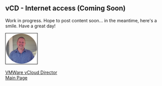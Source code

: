 ## vCD - Internet access (Coming Soon)

<!-- 
Updated: 2020-11-25
--> 

Work in progress.  Hope to post content soon... in the meantime, here's a smile.  Have a great day!

<img src="../../mlwiles.png" width="100" style="border: 1px solid black">

<!-- 
## Topic 1
### SubTopic 1

_Note the information described in this example are guidelines.  There are multiple ways to configure the various parts of the example.  Please adjust accordingly for your needs._

--> 

[VMWare vCloud Director](https://mlwiles.github.io/vmwaresolutions/vcd/)<br/>
[Main Page](https://mlwiles.github.io/vmwaresolutions)